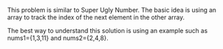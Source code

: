 This problem is similar to Super Ugly Number. The basic idea is using an array to track the index of the next element in the other array.

The best way to understand this solution is using an example such as nums1={1,3,11} and nums2={2,4,8}.